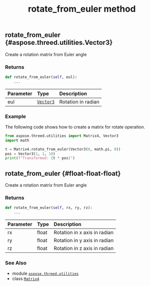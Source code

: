 ﻿---
title: rotate_from_euler method
second_title: Aspose.3D for Python via .NET API References
description: 
type: docs
weight: 70
url: /aspose.threed.utilities/matrix4/rotate_from_euler/
is_root: false
---

## rotate_from_euler {#aspose.threed.utilities.Vector3}

Create a rotation matrix from Euler angle


### Returns 





```python
def rotate_from_euler(self, eul):
    ...
```


| Parameter | Type | Description |
| :- | :- | :- |
| eul | [`Vector3`](/3d/python-net/aspose.threed.utilities/vector3) | Rotation in radian |

### Example 


The following code shows how to create a matrix for rotate operation.

```python
from aspose.threed.utilities import Matrix4, Vector3
import math

t = Matrix4.rotate_from_euler(Vector3(0, math.pi, 0))
pos = Vector3(1, 1, 10)
print(f"Transformed: {t * pos}")

```


## rotate_from_euler {#float-float-float}

Create a rotation matrix from Euler angle


### Returns 





```python
def rotate_from_euler(self, rx, ry, rz):
    ...
```


| Parameter | Type | Description |
| :- | :- | :- |
| rx | float | Rotation in x axis in radian |
| ry | float | Rotation in y axis in radian |
| rz | float | Rotation in z axis in radian |



### See Also
* module [`aspose.threed.utilities`](../../)
* class [`Matrix4`](/3d/python-net/aspose.threed.utilities/matrix4)
